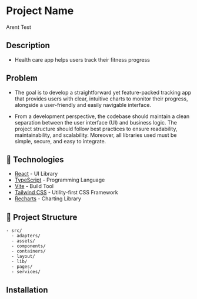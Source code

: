 # Project Name

Arent Test

## Description

- Health care app helps users track their fitness progress

## Problem

- The goal is to develop a straightforward yet feature-packed tracking app that provides users with clear, intuitive charts to monitor their progress, alongside a user-friendly and easily navigable interface.

- From a development perspective, the codebase should maintain a clean separation between the user interface (UI) and business logic. The project structure should follow best practices to ensure readability, maintainability, and scalability. Moreover, all libraries used must be simple, secure, and easy to integrate.

## 🚀 Technologies

- [React](https://reactjs.org/) - UI Library
- [TypeScript](https://www.typescriptlang.org/) - Programming Language
- [Vite](https://vitejs.dev/) - Build Tool
- [Tailwind CSS](https://tailwindcss.com/) - Utility-first CSS Framework
- [Recharts](https://recharts.org/) - Charting Library

## 📁 Project Structure

```
- src/
  - adapters/
  - assets/
  - components/
  - containers/
  - layout/
  - lib/
  - pages/
  - services/
```

## Installation
